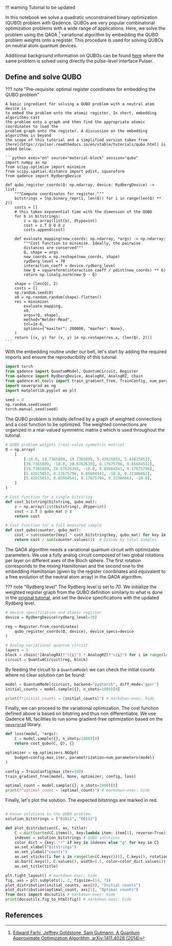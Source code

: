 !!! warning
    Tutorial to be updated

In this notebook we solve a quadratic unconstrained binary optimization (QUBO) problem with
Qadence. QUBOs are very popular combinatorial optimization problems with a wide range of
applications. Here, we solve the problem using the QAOA [^1] variational algorithm by embedding
the QUBO problem weights onto a register. This procedure is used for solving QUBOs on
neutral atom quantum devices.

Additional background information on QUBOs can be found
[here](https://pulser.readthedocs.io/en/stable/tutorials/qubo.html)
where the same problem is solved using directly the pulse-level interface Pulser.

## Define and solve QUBO

??? note "Pre-requisite: optimal register coordinates for embedding the QUBO problem"

    A basic ingredient for solving a QUBO problem with a neutral atom device is
    to embed the problem onto the atomic register. In short, embedding algorithms cast
    the problem onto a graph and then find the appropriate atomic coordinates to load the
    problem graph onto the register. A discussion on the embedding algorithms is beyond
    the scope of this tutorial and a simplified version taken from
    [here](https://pulser.readthedocs.io/en/stable/tutorials/qubo.html) is added below.

    ```python exec="on" source="material-block" session="qubo"
    import numpy as np
    from scipy.optimize import minimize
    from scipy.spatial.distance import pdist, squareform
    from qadence import RydbergDevice

    def qubo_register_coords(Q: np.ndarray, device: RydbergDevice) -> list:
        """Compute coordinates for register."""
        bitstrings = [np.binary_repr(i, len(Q)) for i in range(len(Q) ** 2)]
        costs = []
        # this takes exponential time with the dimension of the QUBO
        for b in bitstrings:
            z = np.array(list(b), dtype=int)
            cost = z.T @ Q @ z
            costs.append(cost)

        def evaluate_mapping(new_coords: np.ndarray, *args) -> np.ndarray:
            """Cost function to minimize. Ideally, the pairwise
            distances are conserved"""
            Q, shape = args
            new_coords = np.reshape(new_coords, shape)
            rydberg_level = 70
            interaction_coeff = device.rydberg_level
            new_Q = squareform(interaction_coeff / pdist(new_coords) ** 6)
            return np.linalg.norm(new_Q - Q)

        shape = (len(Q), 2)
        costs = []
        np.random.seed(0)
        x0 = np.random.random(shape).flatten()
        res = minimize(
            evaluate_mapping,
            x0,
            args=(Q, shape),
            method="Nelder-Mead",
            tol=1e-6,
            options={"maxiter": 200000, "maxfev": None},
        )
        return [(x, y) for (x, y) in np.reshape(res.x, (len(Q), 2))]
    ```
With the embedding routine under our belt, let's start by adding the required imports and
ensure the reproducibility of this tutorial.

```python exec="on" source="material-block" session="qubo"
import torch
from qadence import QuantumModel, QuantumCircuit, Register
from qadence import RydbergDevice, AnalogRX, AnalogRZ, chain
from qadence.ml_tools import train_gradient_free, TrainConfig, num_parameters
import nevergrad as ng
import matplotlib.pyplot as plt

seed = 0
np.random.seed(seed)
torch.manual_seed(seed)
```

The QUBO problem is initially defined by a graph of weighted connections and a cost function to be optimized. The weighted connections are organized in a
real-valued symmetric matrix `Q` which is used throughout the tutorial.

```python exec="on" source="material-block" session="qubo"
# QUBO problem weights (real-value symmetric matrix)
Q = np.array(
    [
        [-10.0, 19.7365809, 19.7365809, 5.42015853, 5.42015853],
        [19.7365809, -10.0, 20.67626392, 0.17675796, 0.85604541],
        [19.7365809, 20.67626392, -10.0, 0.85604541, 0.17675796],
        [5.42015853, 0.17675796, 0.85604541, -10.0, 0.32306662],
        [5.42015853, 0.85604541, 0.17675796, 0.32306662, -10.0],
    ]
)

# Cost function for a single bitstring
def cost_bitstring(bitstring, qubo_mat):
    z = np.array(list(bitstring), dtype=int)
    cost = z.T @ qubo_mat @ z
    return cost

# Cost function for a full measured sample
def cost_qubo(counter, qubo_mat):
    cost = sum(counter[key] * cost_bitstring(key, qubo_mat) for key in counter)
    return cost / sum(counter.values())  # Divide by total samples
```

The QAOA algorithm needs a variational quantum circuit with optimizable parameters.
We use a fully analog circuit composed of two global rotations per layer on
different axes of the Bloch sphere.
The first rotation corresponds to the mixing Hamiltonian and the second one to the
embedding Hamiltonian (given by the register coordinates and equivalent to a
free evolution of the neutral atom array) in the QAOA algorithm.

??? note "Rydberg level"
    The Rydberg level is set to *70*. We
    initialize the weighted register graph from the QUBO definition
    similarly to what is done in the
    [original tutorial](https://pulser.readthedocs.io/en/stable/tutorials/qubo.html),
    and set the device specifications with the updated Rydberg level.

```python exec="on" source="material-block" result="json" session="qubo"
# Device specification and atomic register
device = RydbergDevice(rydberg_level=70)

reg = Register.from_coordinates(
    qubo_register_coords(Q, device), device_specs=device
)

# Analog variational quantum circuit
layers = 2
block = chain(*[AnalogRX(f"t{i}") * AnalogRZ(f"s{i}") for i in range(layers)])
circuit = QuantumCircuit(reg, block)
```

By feeding the circuit to a `QuantumModel` we can check the initial
counts where no clear solution can be found:

```python exec="on" source="material-block" result="json" session="qubo"
model = QuantumModel(circuit, backend="pyqtorch", diff_mode='gpsr')
initial_counts = model.sample({}, n_shots=1000)[0]

print(f"initial_counts = {initial_counts}") # markdown-exec: hide
```

Finally, we can proceed to the variational optimization. The cost function
defined above is based on bitstring and thus non differentiable. We use Qadence
ML facilities to run some gradient-free optimization based on the
[`nevergrad`](https://facebookresearch.github.io/nevergrad/) library.

```python exec="on" source="material-block" session="qubo"
def loss(model, *args):
    C = model.sample({}, n_shots=1000)[0]
    return cost_qubo(C, Q), {}

optimizer = ng.optimizers.NGOpt(
    budget=config.max_iter, parametrization=num_parameters(model)
)

config = TrainConfig(max_iter=100)
train_gradient_free(model, None, optimizer, config, loss)

optimal_count = model.sample({}, n_shots=1000)[0]
print(f"optimal_count = {optimal_count}") # markdown-exec: hide
```

Finally, let's plot the solution. The expected bitstrings are marked in red.

```python exec="on" source="material-block" html="1" session="qubo"

# Known solutions to the QUBO problem.
solution_bitstrings = ["01011", "00111"]

def plot_distribution(C, ax, title):
    C = dict(sorted(C.items(), key=lambda item: item[1], reverse=True))
    indexes = solution_bitstrings # QUBO solutions
    color_dict = {key: "r" if key in indexes else "g" for key in C}
    ax.set_xlabel("bitstrings")
    ax.set_ylabel("counts")
    ax.set_xticks([i for i in range(len(C.keys()))], C.keys(), rotation=90)
    ax.bar(C.keys(), C.values(), width=0.5, color=color_dict.values())
    ax.set_title(title)

plt.tight_layout() # markdown-exec: hide
fig, axs = plt.subplots(1, 2, figsize=(14, 7))
plot_distribution(initial_counts, axs[0], "Initial counts")
plot_distribution(optimal_count, axs[1], "Optimal counts")
from docs import docsutils # markdown-exec: hide
print(docsutils.fig_to_html(fig)) # markdown-exec: hide
```

## References

[^1]: [Edward Farhi, Jeffrey Goldstone, Sam Gutmann, A Quantum Approximate Optimization Algorithm, arXiv:1411.4028 (2014)](https://arxiv.org/abs/1411.4028)
